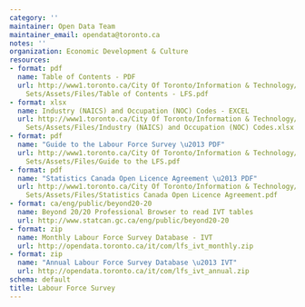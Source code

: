 ```yaml
---
category: ''
maintainer: Open Data Team
maintainer_email: opendata@toronto.ca
notes: ''
organization: Economic Development & Culture
resources:
- format: pdf
  name: Table of Contents - PDF
  url: http://www1.toronto.ca/City Of Toronto/Information & Technology/Open Data/Data
    Sets/Assets/Files/Table of Contents - LFS.pdf
- format: xlsx
  name: Industry (NAICS) and Occupation (NOC) Codes - EXCEL
  url: http://www1.toronto.ca/City Of Toronto/Information & Technology/Open Data/Data
    Sets/Assets/Files/Industry (NAICS) and Occupation (NOC) Codes.xlsx
- format: pdf
  name: "Guide to the Labour Force Survey \u2013 PDF"
  url: http://www1.toronto.ca/City Of Toronto/Information & Technology/Open Data/Data
    Sets/Assets/Files/Guide to the LFS.pdf
- format: pdf
  name: "Statistics Canada Open Licence Agreement \u2013 PDF"
  url: http://www1.toronto.ca/City Of Toronto/Information & Technology/Open Data/Data
    Sets/Assets/Files/Statistics Canada Open Licence Agreement.pdf
- format: ca/eng/public/beyond20-20
  name: Beyond 20/20 Professional Browser to read IVT tables
  url: http://www.statcan.gc.ca/eng/public/beyond20-20
- format: zip
  name: Monthly Labour Force Survey Database - IVT
  url: http://opendata.toronto.ca/it/com/lfs_ivt_monthly.zip
- format: zip
  name: "Annual Labour Force Survey Database \u2013 IVT"
  url: http://opendata.toronto.ca/it/com/lfs_ivt_annual.zip
schema: default
title: Labour Force Survey
---
```


